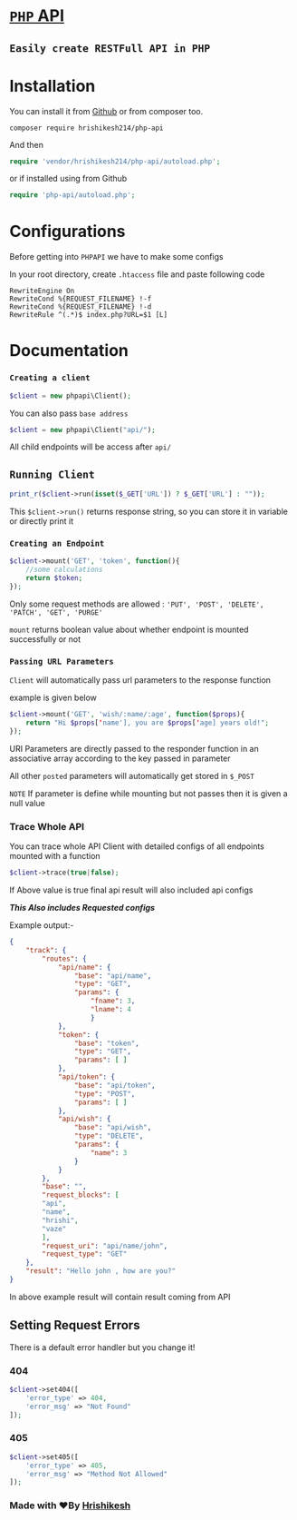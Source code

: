 # [`PHP` API](https://github.com/hrishikesh214/php-api)
## ```Easily create RESTFull API in PHP```

# Installation
You can install it from [Github](https://github.com/hrishikesh214/php-api) or from composer too.
```apacheconf
composer require hrishikesh214/php-api
```
And then
```php
require 'vendor/hrishikesh214/php-api/autoload.php';
```
or if installed using from Github
```php
require 'php-api/autoload.php';
```

# Configurations
Before getting into `PHPAPI` we have to make some configs

In your root directory, create `.htaccess` file and paste following code
```apacheconf
RewriteEngine On
RewriteCond %{REQUEST_FILENAME} !-f
RewriteCond %{REQUEST_FILENAME} !-d
RewriteRule ^(.*)$ index.php?URL=$1 [L]
```

# Documentation
### `Creating a client`
```php
$client = new phpapi\Client();
```
You can also pass `base address`
```php
$client = new phpapi\Client("api/");
```
All child endpoints will be access after `api/`

## `Running Client`
```php
print_r($client->run(isset($_GET['URL']) ? $_GET['URL'] : ""));
```

This `$client->run()` returns response string, so you can store it in variable or directly print it

### `Creating an Endpoint`
```php
$client->mount('GET', 'token', function(){
    //some calculations
    return $token;
});
```
Only some request methods are allowed : `'PUT', 'POST', 'DELETE', 'PATCH', 'GET', 'PURGE'`

`mount` returns boolean value about whether endpoint is mounted successfully or not

### `Passing URL Parameters`

`Client` will automatically pass url parameters to the response function

example is given below
```php
$client->mount('GET', 'wish/:name/:age', function($props){
    return "Hi $props['name'], you are $props['age] years old!";
});
 ```
URI Parameters are directly passed to the responder function in an associative array according to the key passed in parameter

All other `posted` parameters will automatically get stored in `$_POST`

`NOTE` If parameter is define while mounting but not passes then it is given a null value 
### Trace Whole API
You can trace whole API Client with detailed configs of all endpoints mounted with a function
```php
$client->trace(true|false);
```
If Above value is true final api result will also included api configs

_**This Also includes Requested configs**_

Example output:- 
```json
{
    "track": {
        "routes": {
            "api/name": {
                "base": "api/name",
                "type": "GET",
                "params": {
                    "fname": 3,
                    "lname": 4
                    }
            },
            "token": {
                "base": "token",
                "type": "GET",
                "params": [ ]
            },
            "api/token": {
                "base": "api/token",
                "type": "POST",
                "params": [ ]
            },
            "api/wish": {
                "base": "api/wish",
                "type": "DELETE",
                "params": {
                    "name": 3
                }
            }
        },
        "base": "",
        "request_blocks": [
        "api",
        "name",
        "hrishi",
        "vaze"
        ],
        "request_uri": "api/name/john",
        "request_type": "GET"
    },
    "result": "Hello john , how are you?"
}
```

In above example result will contain result coming from API

## Setting Request Errors
There is a default error handler but you change it!
### 404

```php
$client->set404([
    'error_type' => 404,
    'error_msg' => "Not Found"
]);
```

### 405

```php
$client->set405([
    'error_type' => 405,
    'error_msg' => "Method Not Allowed"
]);
```


### Made with ❤️By [Hrishikesh](https://github.com/hrishikesh214)